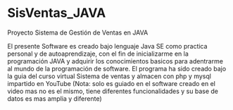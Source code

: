 # SisVentas_JAVA
Proyecto Sistema de Gestión de Ventas en JAVA

El presente Software es creado bajo lenguaje Java SE como practica personal y de autoaprendizaje, con el fin de inicializarme en la programación JAVA y adquirir los conocimientos basicos para adentrarme al mundo de la programación de software. El programa ha sido creado bajo la guia del curso virtual Sistema de ventas y almacen con php y mysql impartido en YouTube (Nota: solo es guiado en el software creado en el video mas no es el mismo, tiene diferentes funcionalidades y su base de datos es mas amplia y diferente)
